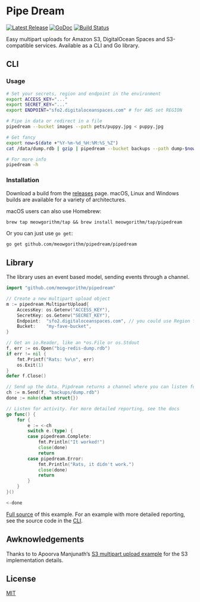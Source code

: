 Pipe Dream
==========

<p>
    <a href="https://github.com/meowgorithm/pipedream/releases"><img src="https://img.shields.io/github/release/meowgorithm/pipedream.svg" alt="Latest Release"></a>
    <a href="https://pkg.go.dev/github.com/meowgorithm/pipedream?tab=doc"><img src="https://godoc.org/github.com/golang/gddo?status.svg" alt="GoDoc"></a>
    <a href="https://github.com/meowgorithm/pipedream/actions"><img src="https://github.com/meowgorithm/pipedream/workflows/build/badge.svg" alt="Build Status"></a>
</p>

Easy multipart uploads for Amazon S3, DigitalOcean Spaces and S3-compatible
services. Available as a CLI and Go library.

## CLI

### Usage

```bash
# Set your secrets, region and endpoint in the environment
export ACCESS_KEY="..."
export SECRET_KEY="..."
export ENDPOINT="sfo2.digitaloceanspaces.com" # for AWS set REGION

# Pipe in data or redirect in a file
pipedream --bucket images --path pets/puppy.jpg < puppy.jpg

# Get fancy
export now=$(date +"%Y-%m-%d_%H:%M:%S_%Z")
cat /data/dump.rdb | gzip | pipedream --bucket backups --path dump-$now.rdb.gz

# For more info
pipedream -h
```

### Installation

Download a build from the [releases][releases] page. macOS, Linux and Windows
builds are available for a variety of architectures.

macOS users can also use Homebrew:

```
brew tap meowgorithm/tap && brew install meowgorithm/tap/pipedream
```

Or you can just use `go get`:

```bash
go get github.com/meowgorithm/pipedream/pipedream
```

[releases]: https://github.com/meowgorithm/pipedream/releases

## Library

The library uses an event based model, sending events through a channel.

```go
import "github.com/meowgorithm/pipedream"

// Create a new multipart upload object
m := pipedream.MultipartUpload{
    AccessKey: os.Getenv("ACCESS_KEY"),
    SecretKey: os.Getenv("SECRET_KEY"),
    Endpoint:  "sfo2.digitaloceanspaces.com", // you could use Region for AWS
    Bucket:    "my-fave-bucket",
}

// Get an io.Reader, like an *os.File or os.Stdout
f, err := os.Open("big-redis-dump.rdb")
if err != nil {
    fmt.Printf("Rats: %v\n", err)
    os.Exit(1)
}
defer f.Close()

// Send up the data. Pipdream returns a channel where you can listen for events
ch := m.Send(f, "backups/dump.rdb")
done := make(chan struct{})

// Listen for activity. For more detailed reporting, see the docs
go func() {
    for {
        e := <-ch
        switch e.(type) {
        case pipedream.Complete:
            fmt.Println("It worked!")
            close(done)
            return
        case pipedream.Error:
            fmt.Println("Rats, it didn't work.")
            close(done)
            return
        }
    }
}()

<-done
```

[Full source][example] of this example. For an example with more detailed
reporting, see the source code in the [CLI][cli].

[example]: https://github.com/meowgorithm/pipedream/blob/master/example/main.go
[cli]: https://github.com/meowgorithm/pipedream/tree/master/pipedream

## Awknowledgements

Thanks to to Apoorva Manjunath‘s [S3 multipart upload example](https://github.com/apoorvam/aws-s3-multipart-upload)
for the S3 implementation details.

## License

[MIT](https://github.com/meowgorithm/pipedream/raw/master/LICENSE)
